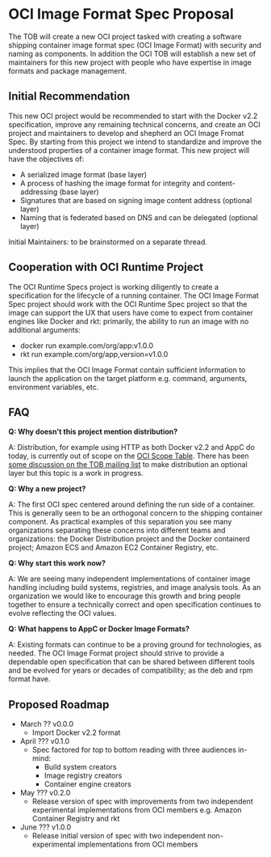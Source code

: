 # OCI Image Format Spec Proposal

The TOB will create a new OCI project tasked with creating a software shipping container image format spec (OCI Image Format) with security and naming as components. In addition the OCI TOB will establish a new set of maintainers for this new project with people who have expertise in image formats and package management.

## Initial Recommendation

This new OCI project would be recommended to start with the Docker v2.2 specification, improve any remaining technical concerns, and create an OCI project and maintainers to develop and shepherd an OCI Image Fromat Spec. By starting from this project we intend to standardize and improve the understood properties of a container image format. This new project will have the objectives of:

* A serialized image format (base layer)
* A process of hashing the image format for integrity and content-addressing (base layer)
* Signatures that are based on signing image content address (optional layer)
* Naming that is federated based on DNS and can be delegated (optional layer)

Initial Maintainers: to be brainstormed on a separate thread.

## Cooperation with OCI Runtime Project

The OCI Runtime Specs project is working diligently to create a specification for the lifecycle of a running container. The OCI Image Format Spec project should work with the OCI Runtime Spec project so that the image can support the UX that users have come to expect from container engines like Docker and rkt: primarily, the ability to run an image with no additional arguments:

* docker run example.com/org/app:v1.0.0
* rkt run example.com/org/app,version=v1.0.0

This implies that the OCI Image Format contain sufficient information to launch the application on the target platform e.g. command, arguments, environment variables, etc.

## FAQ

**Q: Why doesn't this project mention distribution?**

A: Distribution, for example using HTTP as both Docker v2.2 and AppC do today, is currently out of scope on the [OCI Scope Table](https://www.opencontainers.org/about/oci-scope-table). There has been [some discussion on the TOB mailing list]( https://groups.google.com/a/opencontainers.org/d/msg/tob/A3JnmI-D-6Y/tLuptPDHAgAJ) to make distribution an optional layer but this topic is a work in progress.

**Q: Why a new project?**

A: The first OCI spec centered around defining the run side of a container. This is generally seen to be an orthogonal concern to the shipping container component. As practical examples of this separation you see many organizations separating these concerns into different teams and organizations: the Docker Distribution project and the Docker containerd project; Amazon ECS and Amazon EC2 Container Registry, etc.

**Q: Why start this work now?**

A: We are seeing many independent implementations of container image handling including build systems, registries, and image analysis tools. As an organization we would like to encourage this growth and bring people together to ensure a technically correct and open specification continues to evolve reflecting the OCI values.

**Q: What happens to AppC or Docker Image Formats?**

A: Existing formats can continue to be a proving ground for technologies, as needed. The OCI Image Format project should strive to provide a dependable open specification that can be shared between different tools and be evolved for years or decades of compatibility; as the deb and rpm format have.

## Proposed Roadmap

* March ?? v0.0.0
  * Import Docker v2.2 format
* April ??? v0.1.0
  * Spec factored for top to bottom reading with three audiences in-mind:
    * Build system creators
    * Image registry creators
    * Container engine creators
* May ??? v0.2.0
  * Release version of spec with improvements from two independent experimental implementations from OCI members e.g. Amazon Container Registry and rkt
* June ??? v1.0.0
  * Release initial version of spec with two independent non-experimental implementations from OCI members
